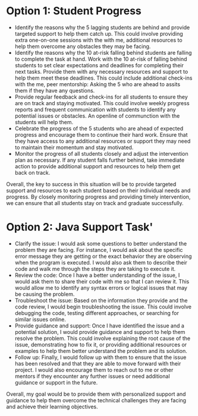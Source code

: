 # Option 1: Student Progress


- Identify the reasons why the 5 lagging students are behind and provide targeted support to help them catch up. This could involve providing extra one-on-one sessions with the with me, additional resources to help them overcome any obstacles they may be facing.
- Identify the reasons why the 10 at-risk falling behind students are falling to complete the task at hand. Work with the 10 at-risk of falling behind students to set clear expectations and deadlines for completing their next tasks. Provide them with any necessary resources and support to help them meet these deadlines. This could include additional check-ins with the me, peer mentorship: Asking the 5 who are ahead to assits them if they have any questions.
- Provide regular feedback and check-ins for all students to ensure they are on track and staying motivated. This could involve weekly progress reports and frequent communication with students to identify any potential issues or obstacles. An openline of communction with the students will help them.
- Celebrate the progress of the 5 students who are ahead of expected progress and encourage them to continue their hard work. Ensure that they have access to any additional resources or support they may need to maintain their momentum and stay motivated.
- Monitor the progress of all students closely and adjust the intervention plan as necessary. If any student falls further behind, take immediate action to provide additional support and resources to help them get back on track.

Overall, the key to success in this situation will be to provide targeted support and resources to each student based on their individual needs and progress. By closely monitoring progress and providing timely intervention, we can ensure that all students stay on track and graduate successfully.

# Option 2: Java Support Task'

- Clarify the issue: I would ask some questions to better understand the problem they are facing. For instance, I would ask about the specific error message they are getting or the exact behavior they are observing when the program is executed. I would also ask them to describe their code and walk me through the steps they are taking to execute it.
- Review the code: Once I have a better understanding of the issue, I would ask them to share their code with me so that I can review it. This would allow me to identify any syntax errors or logical issues that may be causing the problem.
- Troubleshoot the issue: Based on the information they provide and the code review, I would begin troubleshooting the issue. This could involve debugging the code, testing different approaches, or searching for similar issues online.
- Provide guidance and support: Once I have identified the issue and a potential solution, I would provide guidance and support to help them resolve the problem. This could involve explaining the root cause of the issue, demonstrating how to fix it, or providing additional resources or examples to help them better understand the problem and its solution.
- Follow up: Finally, I would follow up with them to ensure that the issue has been resolved and that they are able to move forward with their project. I would also encourage them to reach out to me or other mentors if they encounter any further issues or need additional guidance or support in the future.

Overall, my goal would be to provide them with personalized support and guidance to help them overcome the technical challenges they are facing and achieve their learning objectives.